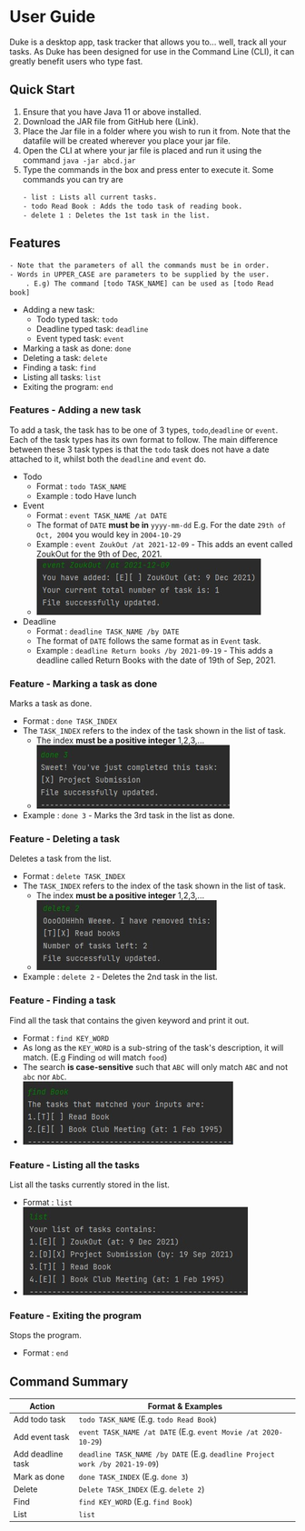 # User Guide
Duke is a desktop app, task tracker that allows you to... well, track all your tasks.
As Duke has been designed for use in the Command Line (CLI), it can greatly benefit users who
type fast.
## Quick Start
1. Ensure that you have Java 11 or above installed.
2. Download the JAR file from GitHub here (Link).
3. Place the Jar file in a folder where you wish to run it from. Note that
the datafile will be created wherever you place your jar file.
4. Open the CLI at where your jar file is placed and run it using the command
`java -jar abcd.jar`
5. Type the commands in the box and press enter to execute it. Some commands you can try are
   ```
   - list : Lists all current tasks.
   - todo Read Book : Adds the todo task of reading book.
   - delete 1 : Deletes the 1st task in the list. 
   ```
## Features
```
- Note that the parameters of all the commands must be in order.
- Words in UPPER_CASE are parameters to be supplied by the user.
    . E.g) The command [todo TASK_NAME] can be used as [todo Read book]
```
* Adding a new task:
    * Todo typed task: `todo`
    * Deadline typed task: `deadline`
    * Event typed task: `event`
* Marking a task as done: `done`
* Deleting a task: `delete`
* Finding a task: `find`
* Listing all tasks: `list`
* Exiting the program: `end`
### Features - Adding a new task
To add a task, the task has to be one of 3 types, `todo`,`deadline` or `event`.
Each of the task types has its own format to follow. The main difference between these 3
task types is that the `todo` task does not have a date attached to it, whilst both the `deadline`
and `event` do.

* Todo
    * Format : `todo TASK_NAME`
    * Example : todo Have lunch
* Event
    * Format : `event TASK_NAME /at DATE`
    * The format of `DATE` **must be in** `yyyy-mm-dd` E.g. For the date `29th of Oct, 2004` you would key in `2004-10-29`
    * Example : `event ZoukOut /at 2021-12-09` - This adds an event called ZoukOut for the 9th of Dec, 2021.
  * ![Adding Event](/images/addEvent.jpg)
* Deadline
    * Format : `deadline TASK_NAME /by DATE`
    * The format of `DATE` follows the same format as in `Event` task.
    * Example : `deadline Return books /by 2021-09-19` - This adds a deadline called Return Books with the date of 19th of Sep, 2021.
### Feature - Marking a task as done
Marks a task as done.
* Format : `done TASK_INDEX`
* The `TASK_INDEX` refers to the index of the task shown in the list of task.
  * The index **must be a positive integer** 1,2,3,...
  * ![Done Task](/images/doneEvent.jpg)
* Example : `done 3` - Marks the 3rd task in the list as done.

### Feature - Deleting a task
Deletes a task from the list.

* Format : `delete TASK_INDEX`
* The `TASK_INDEX` refers to the index of the task shown in the list of task.
    * The index **must be a positive integer** 1,2,3,...
    * ![Delete Task](/images/deleteTask.jpg)
* Example : `delete 2` - Deletes the 2nd task in the list.

### Feature - Finding a task
Find all the task that contains the given keyword and print it out.
* Format : `find KEY_WORD`
* As long as the `KEY_WORD` is a sub-string of the task's description, it will match. (E.g Finding `od` will match `food`)  
* The search **is case-sensitive** such that `ABC` will only match `ABC` and not `abc` nor `AbC`.
* ![Find Task](/images/findEvent.jpg)
### Feature - Listing all the tasks

List all the tasks currently stored in the list.
* Format : `list`
* ![List Task](/images/listEvent.jpg)

### Feature - Exiting the program
Stops the program.
* Format : `end`

## Command Summary
|Action|Format & Examples|
|---|---|
|Add todo task|`todo TASK_NAME` (E.g. `todo Read Book`)|
|Add event task|`event TASK_NAME /at DATE` (E.g. `event Movie /at 2020-10-29`)|
|Add deadline task|`deadline TASK_NAME /by DATE` (E.g. `deadline Project work /by 2021-19-09`)|
|Mark as done|`done TASK_INDEX` (E.g. `done 3`)|
|Delete|`Delete TASK_INDEX` (E.g. `delete 2`)|
|Find|`find KEY_WORD` (E.g. `find Book`)|
|List|`list`|
